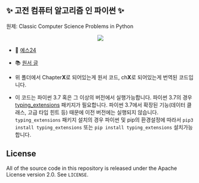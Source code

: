 ## ✨ 고전 컴퓨터 알고리즘 인 파이썬 ✨
원제: Classic Computer Science Problems in Python

<p align="center">
<img src="http://www.hanbit.co.kr/data/books/B2018898164_l.jpg"/>
</p>

* 🛒 [예스24](http://www.yes24.com/Product/Goods/83532292)  

* 📚 [원서 글](https://freecontent.manning.com/constraint-satisfaction-problems-in-python/)   

* 위 폴더에서 Chapter**X**로 되어있는게 원서 코드, ch**X**로 되어있는게 번역된 코드입니다.

* 이 코드는 파이썬 3.7 혹은 그 이상의 버전에서 실행가능합니다. 파이썬 3.7의 경우 [typing_extensions](https://github.com/python/typing/tree/master/typing_extensions) 패키지가 필요합니다. 파이썬 3.7에서 확장된 기능(데이터 클래스, 고급 타입 힌트 등) 때문에 이전 버전에는 실행되지 않습니다. `typing_extensions` 패키지 설치의 경우 파이썬 및 pip의 환경설정에 따라서 `pip3 install typing_extensions` 또는 `pip install typing_extensions` 설치가능합니다.

## License
All of the source code in this repository is released under the Apache License version 2.0. See `LICENSE`.

